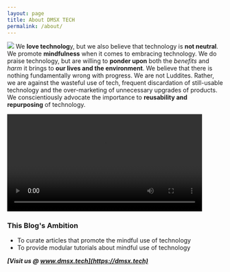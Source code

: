 ```yaml
---
layout: page
title: About DMSX TECH 
permalink: /about/
---
```


<img id="thatsuspng" src="{{ site.url }}/assets/images/thatsus.png"/> We **love technolog**y, but we also believe that technology is **not neutral**. We promote **mindfulness** when it comes to embracing technology. We do praise technology, but are willing to **ponder upon** both the *benefits* and *harm* it brings to **our lives and the environment**. We believe that there is nothing fundamentally wrong with progress. We are not Luddites. Rather, we are against the wasteful use of tech, frequent discardation of still-usable technology and the over-marketing of unnecessary upgrades of products. We conscientiously advocate the importance to **reusability and repurposing** of technology. 

 <video autoplay width="90%">
	   <source src="{{ site.url }}/assets/images/dmsxlogointro.mp4" type="video/mp4">
 </video>


### This Blog's Ambition

* To curate articles that promote the mindful use of technology
* To provide modular tutorials about mindful use of technology

***[Visit us @ www.dmsx.tech](https://dmsx.tech)***   



